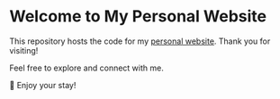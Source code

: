# Welcome to My Personal Website

This repository hosts the code for my [personal website](https://andromachitsoukala.github.io/webprofile/). Thank you for visiting!

Feel free to explore and connect with me.

🌟 Enjoy your stay!
